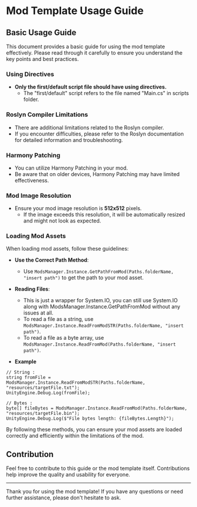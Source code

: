 # Mod Template Usage Guide

## Basic Usage Guide

This document provides a basic guide for using the mod template effectively. Please read through it carefully to ensure you understand the key points and best practices.

### Using Directives

- **Only the first/default script file should have using directives.**
  - The "first/default" script refers to the file named "Main.cs" in scripts folder.

### Roslyn Compiler Limitations

- There are additional limitations related to the Roslyn compiler.
- If you encounter difficulties, please refer to the Roslyn documentation for detailed information and troubleshooting.

### Harmony Patching

- You can utilize Harmony Patching in your mod.
- Be aware that on older devices, Harmony Patching may have limited effectiveness.

### Mod Image Resolution

- Ensure your mod image resolution is **512x512** pixels.
  - If the image exceeds this resolution, it will be automatically resized and might not look as expected.

### Loading Mod Assets

When loading mod assets, follow these guidelines:

- **Use the Correct Path Method**:
  - Use `ModsManager.Instance.GetPathFromMod(Paths.folderName, "insert path")` to get the path to your mod asset.

- **Reading Files**:
  - This is just a wrapper for System.IO, you can still use System.IO along with ModsManager.Instance.GetPathFromMod without any issues at all.
  - To read a file as a string, use `ModsManager.Instance.ReadFromModSTR(Paths.folderName, "insert path")`.
  - To read a file as a byte array, use `ModsManager.Instance.ReadFromMod(Paths.folderName, "insert path")`.

- **Example**
```
// String :
string fromFile = ModsManager.Instance.ReadFromModSTR(Paths.folderName, "resources/targetFile.txt");
UnityEngine.Debug.Log(fromFile);

// Bytes :
byte[] fileBytes = ModsManager.Instance.ReadFromMod(Paths.folderName, "resources/targetFile.bin");
UnityEngine.Debug.Log($"File bytes length: {fileBytes.Length}");
```

By following these methods, you can ensure your mod assets are loaded correctly and efficiently within the limitations of the mod.

## Contribution

Feel free to contribute to this guide or the mod template itself. Contributions help improve the quality and usability for everyone.

---

Thank you for using the mod template! If you have any questions or need further assistance, please don't hesitate to ask.
